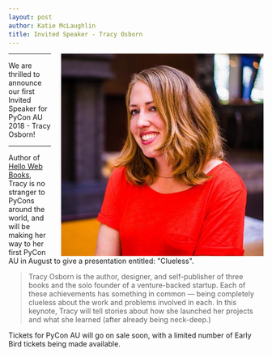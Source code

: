 ```yaml
---
layout: post
author: Katie McLaughlin
title: Invited Speaker - Tracy Osborn
---
```


<img style="float: right; padding-left: 20px;" src="/static/img/people/tracy-osborn.jpg" height="400px">
<hr><span class="abstract">We are thrilled to announce our first Invited Speaker for PyCon AU 2018 - Tracy Osborn!</span>
<hr>

Author of [Hello Web Books](https://hellowebbooks.com/), Tracy is no stranger to PyCons around the world, and will be making her way to her first PyCon AU in August to give a presentation entitled: "Clueless".

> Tracy Osborn is the author, designer, and self-publisher of three books and
> the solo founder of a venture-backed startup. Each of these achievements has
> something in common — being completely clueless about the work and problems
> involved in each. In this keynote, Tracy will tell stories about how she
> launched her projects and what she learned (after already being neck-deep.)

Tickets for PyCon AU will go on sale soon, with a limited number of Early Bird tickets being made available. 
